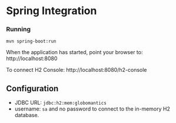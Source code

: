 # Spring Integration


### Running
```
mvn spring-boot:run
```
When the application has started, point your browser to: http://localhost:8080

To connect H2 Console: http://localhost:8080/h2-console

## Configuration
- JDBC URL: `jdbc:h2:mem:globomantics`
- username: `sa` and no password to connect to the in-memory H2 database.
